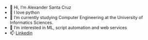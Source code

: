 - 👋 Hi, I’m Alexander Santa Cruz
- 💞️ I love python
- 🌱 I’m currently studying Computer Engineering at the University of Informatics Sciences.
- 👀 I’m interested in ML, script automation and web services
- 📫 [Linkedin](https://www.linkedin.com/in/alexanderscpo)
